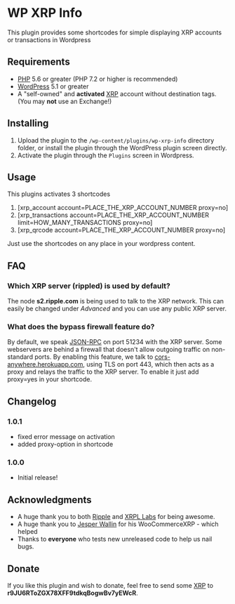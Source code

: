 # WP XRP Info

This plugin provides some shortcodes for simple displaying XRP accounts or transactions in Wordpress

## Requirements

* [PHP](https://php.net) 5.6 or greater (PHP 7.2 or higher is recommended)
* [WordPress](https://wordpress.org/) 5.1 or greater
* A "self-owned" and **activated** [XRP](https://ripple.com/xrp) account without destination tags. (You may **not** use an Exchange!)

## Installing

1. Upload the plugin to the `/wp-content/plugins/wp-xrp-info` directory folder, or install the plugin through the WordPress plugin screen directly.
1. Activate the plugin through the `Plugins` screen in Wordpress.

## Usage
This plugins activates 3 shortcodes
1. [xrp_account account=PLACE_THE_XRP_ACCOUNT_NUMBER proxy=no]
1. [xrp_transactions account=PLACE_THE_XRP_ACCOUNT_NUMBER limit=HOW_MANY_TRANSACTIONS proxy=no]
1. [xrp_qrcode account=PLACE_THE_XRP_ACCOUNT_NUMBER proxy=no]

Just use the shortcodes on any place in your wordpress content.

## FAQ ##

### Which XRP server (rippled) is used by default?

The node **s2.ripple.com** is being used to talk to the XRP network. This can easily be changed under *Advanced* and you can use any public XRP server.

### What does the bypass firewall feature do?

By default, we speak [JSON-RPC](https://en.wikipedia.org/wiki/JSON#JSON-RPC) on port 51234 with the XRP server. 
Some webservers are behind a firewall that doesn't allow outgoing traffic on non-standard ports. 
By enabling this feature, we talk to [cors-anywhere.herokuapp.com](https://cors-anywhere.herokuapp.com/), using TLS on port 443, which then acts as a proxy and relays the traffic to the XRP server.
To enable it just add proxy=yes in your shortcode.

## Changelog

### 1.0.1
* fixed error message on activation
* added proxy-option in shortcode

### 1.0.0
* Initial release!

## Acknowledgments

* A huge thank you to both [Ripple](https://ripple.com/) and [XRPL Labs](https://xrpl-labs.com/) for being awesome.
* A huge thank you to [Jesper Wallin](https://twitter.com/empatogen) for his WooCommerceXRP - which helped
* Thanks to **everyone** who tests new unreleased code to help us nail bugs.

## Donate

If you like this plugin and wish to donate, feel free to send some [XRP](https://ripple.com/xrp) to **r9JU6RToZGX78XFF9tdkqBogwBv7yEWcR**.
